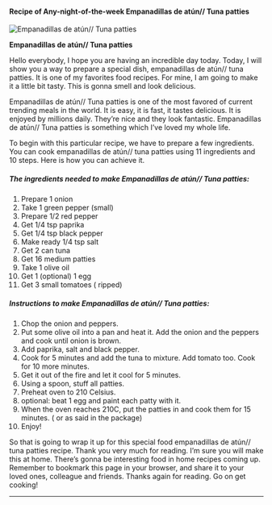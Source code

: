             

#### Recipe of Any-night-of-the-week Empanadillas de atún// Tuna patties

![Empanadillas de atún// Tuna patties](https://img-global.cpcdn.com/recipes/51891930/751x532cq70/empanadillas-de-atun-tuna-patties-recipe-main-photo.jpg)

**Empanadillas de atún// Tuna patties**

Hello everybody, I hope you are having an incredible day today. Today, I will show you a way to prepare a special dish, empanadillas de atún// tuna patties. It is one of my favorites food recipes. For mine, I am going to make it a little bit tasty. This is gonna smell and look delicious.

Empanadillas de atún// Tuna patties is one of the most favored of current trending meals in the world. It is easy, it is fast, it tastes delicious. It is enjoyed by millions daily. They’re nice and they look fantastic. Empanadillas de atún// Tuna patties is something which I’ve loved my whole life.

To begin with this particular recipe, we have to prepare a few ingredients. You can cook empanadillas de atún// tuna patties using 11 ingredients and 10 steps. Here is how you can achieve it.

##### The ingredients needed to make Empanadillas de atún// Tuna patties:

1.  Prepare 1 onion
2.  Take 1 green pepper (small)
3.  Prepare 1/2 red pepper
4.  Get 1/4 tsp paprika
5.  Get 1/4 tsp black pepper
6.  Make ready 1/4 tsp salt
7.  Get 2 can tuna
8.  Get 16 medium patties
9.  Take 1 olive oil
10.  Get 1 (optional) 1 egg
11.  Get 3 small tomatoes ( ripped)

##### Instructions to make Empanadillas de atún// Tuna patties:

1.  Chop the onion and peppers.
2.  Put some olive oil into a pan and heat it. Add the onion and the peppers and cook until onion is brown.
3.  Add paprika, salt and black pepper.
4.  Cook for 5 minutes and add the tuna to mixture. Add tomato too. Cook for 10 more minutes.
5.  Get it out of the fire and let it cool for 5 minutes.
6.  Using a spoon, stuff all patties.
7.  Preheat oven to 210 Celsius.
8.  optional: beat 1 egg and paint each patty with it.
9.  When the oven reaches 210C, put the patties in and cook them for 15 minutes. ( or as said in the package)
10.  Enjoy!

So that is going to wrap it up for this special food empanadillas de atún// tuna patties recipe. Thank you very much for reading. I’m sure you will make this at home. There’s gonna be interesting food in home recipes coming up. Remember to bookmark this page in your browser, and share it to your loved ones, colleague and friends. Thanks again for reading. Go on get cooking!

* * *